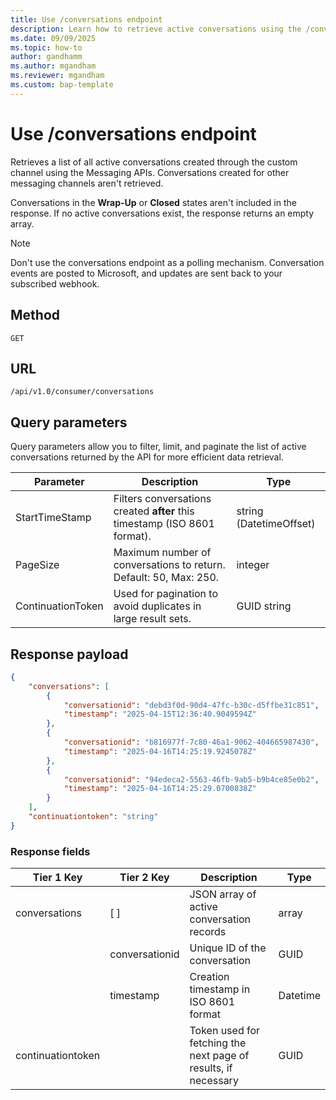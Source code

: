 ```yaml
---
title: Use /conversations endpoint
description: Learn how to retrieve active conversations using the /conversations endpoint. Filter, paginate, and manage data efficiently in Dynamics 365 Customer Service and Dynamics 365Contact Center.
ms.date: 09/09/2025
ms.topic: how-to
author: gandhamm
ms.author: mgandham
ms.reviewer: mgandham
ms.custom: bap-template
---
```



# Use /conversations endpoint

Retrieves a list of all active conversations created through the custom channel using the Messaging APIs. Conversations created for other messaging channels aren't retrieved.

Conversations in the **Wrap-Up** or **Closed** states aren't included in the response. If no active conversations exist, the response returns an empty array.

> [!NOTE]
> Don't use the conversations endpoint as a polling mechanism. Conversation events are posted to Microsoft, and updates are sent back to your subscribed webhook.

## Method

`GET`

## URL

`/api/v1.0/consumer/conversations`

## Query parameters

Query parameters allow you to filter, limit, and paginate the list of active conversations returned by the API for more efficient data retrieval.

| Parameter         | Description                                                                 | Type                      |
|-------------------|-----------------------------------------------------------------------------|---------------------------|
| StartTimeStamp    | Filters conversations created **after** this timestamp (ISO 8601 format).   | string (DatetimeOffset)   |
| PageSize          | Maximum number of conversations to return. Default: 50, Max: 250.       | integer                   |
| ContinuationToken | Used for pagination to avoid duplicates in large result sets.             | GUID string               |



## Response payload

```json
{
    "conversations": [
        {
            "conversationid": "debd3f0d-90d4-47fc-b30c-d5ffbe31c851",
            "timestamp": "2025-04-15T12:36:40.9049594Z"
        },
        {
            "conversationid": "b816977f-7c80-46a1-9062-404665987430",
            "timestamp": "2025-04-16T14:25:19.9245078Z"
        },
        {
            "conversationid": "94edeca2-5563-46fb-9ab5-b9b4ce85e0b2",
            "timestamp": "2025-04-16T14:25:29.0700838Z"
        }
    ],
    "continuationtoken": "string"
}


```

### Response fields

| Tier 1 Key          | Tier 2 Key       | Description                                                   | Type       |
| ------------------- | ---------------- | ------------------------------------------------------------- | ---------- |
| conversations     | [ ]            | JSON array of active conversation records                     | array    |
|                     | conversationid | Unique ID of the conversation                                 | GUID     |
|                     | timestamp      | Creation timestamp in ISO 8601 format                         | Datetime |
| continuationtoken   |                  | Token used for fetching the next page of results, if necessary | GUID     |
